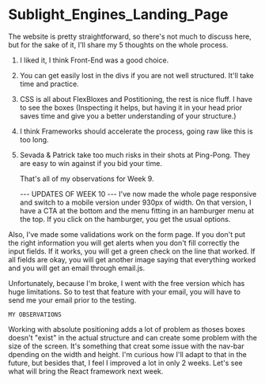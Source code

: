 # Sublight_Engines_Landing_Page

The website is pretty straightforward, so there's not much to discuss here, but for the sake of it, I'll share my 5 thoughts on the whole process.

1. I liked it, I think Front-End was a good choice.
2. You can get easily lost in the divs if you are not well structured. It'll take time and practice.
3. CSS is all about FlexBloxes and Postitioning, the rest is nice fluff. I have to see the boxes
    (Inspecting it helps, but having it in your head prior saves time and give you a better understanding
     of your structure.)
4. I think Frameworks should accelerate the process, going raw like this is too long.
5. Sevada & Patrick take too much risks in their shots at Ping-Pong. They are easy to win against if you bid your time.

    That's all of my observations for Week 9.

    
    
    --- UPDATES OF WEEK 10 ---
I've now made the whole page responsive and switch to a mobile version under 930px of width. On that version, I have a CTA at the bottom and the menu fitting in an hamburger menu at the top. If you click on the hamburger, you get the usual options. 

Also, I've made some validations work on the form page. If you don't put the right information you will get alerts when you don't fill correctly the input fields. If it works, you will get a green check on the line that worked. If all fields are okay, you will get another image saying that everything worked and you will get an email through email.js.

Unfortunately, because I'm broke, I went with the free version which has huge limitations. So to test that feature with your email, you will have to send me your email prior to the testing.

    MY OBSERVATIONS
Working with absolute positioning adds a lot of problem as thoses boxes doesn't "exist" in the actual structure and can create some problem with the size of the screen. It's something that creat some issue with the nav-bar dpending on the width and height. I'm curious how I'll adapt to that in the future, but besides that, I feel I improved a lot in only 2 weeks. Let's see what will bring the React framework next week.
